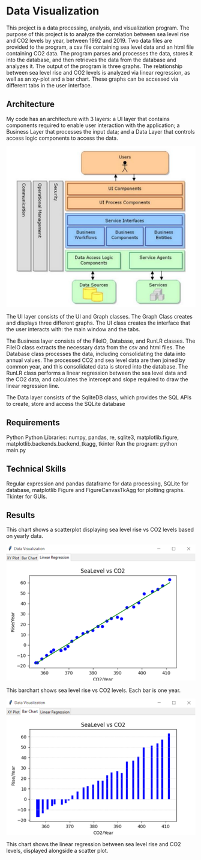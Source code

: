 # Data Visualization

This project is a data processing, analysis, and visualization program. The purpose of this project is to analyze the correlation between sea level rise and CO2 levels by year, between 1992 and 2019. Two data files are provided to the program, a csv file containing sea level data and an html file containing CO2 data. The program parses and processes the data, stores it into the database, and then retrieves the data from the database and analyzes it. The output of the program is three graphs. The relationship between sea level rise and CO2 levels is analyzed via linear regression, as well as an xy-plot and a bar chart. These graphs can be accessed via different tabs in the user interface.

## Architecture

My code has an architecture with 3 layers: a UI layer that contains components required to enable user interaction with the application; a Business Layer that processes the input data; and a Data Layer that controls access logic components to access the data.

![image](https://github.com/carab9/data-visualization/blob/main/architecture.png?raw=true)


The UI layer consists of the UI and Graph classes. The Graph Class creates and displays three different graphs. The UI class creates the interface that the user interacts with: the main window and the tabs.

The Business layer consists of the FileIO, Database, and RunLR classes. The FileIO class extracts the necessary data from the csv and html files. The Database class processes the data, including consolidating the data into annual values. The processed CO2 and sea level data are then joined by common year, and this consolidated data is stored into the database. The RunLR class performs a linear regression between the sea level data and the CO2 data, and calculates the intercept and slope required to draw the linear regression line.

The Data layer consists of the SqliteDB class, which provides the SQL APIs to create, store and access the SQLite database 

## Requirements

Python
Python Libraries: numpy, pandas, re, sqlite3, matplotlib.figure, matplotlib.backends.backend_tkagg, tkinter
Run the program: python main.py

## Technical Skills

Regular expression and pandas dataframe for data processing, SQLite for database, matplotlib Figure and FigureCanvasTkAgg for plotting graphs. Tkinter for GUIs.

## Results



This chart shows a scatterplot displaying sea level rise vs CO2 levels based on yearly data.


![image](https://github.com/carab9/data-visualization/blob/main/sealevel_co2_linreg.png?raw=true)


This barchart shows sea level rise vs CO2 levels. Each bar is one year.

![image](https://github.com/carab9/data-visualization/blob/main/sealevel_co2_barchart.png)


This chart shows the linear regression between sea level rise and CO2 levels, displayed alongside a scatter plot.

